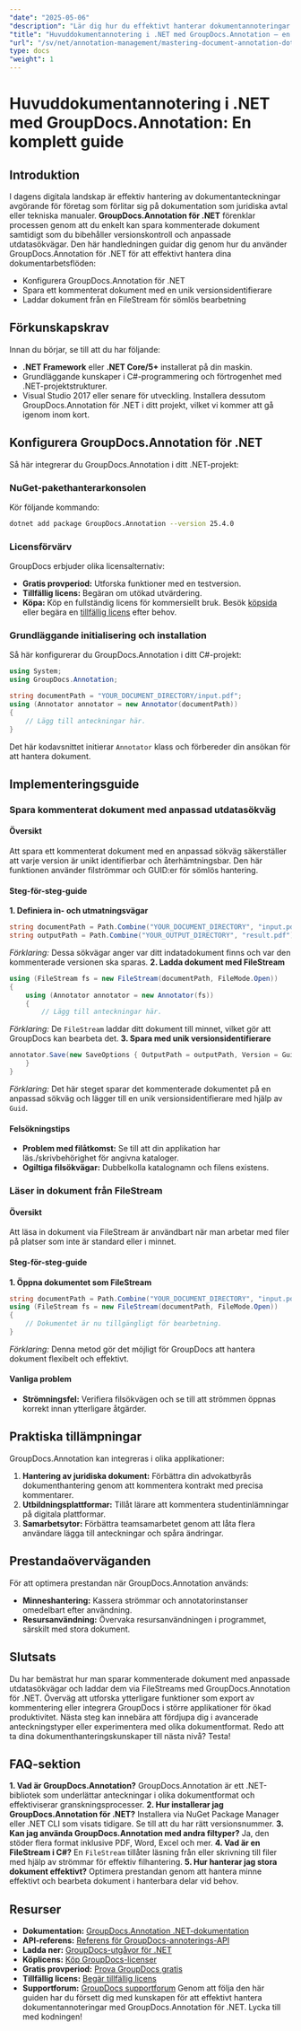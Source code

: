 ```yaml
---
"date": "2025-05-06"
"description": "Lär dig hur du effektivt hanterar dokumentannoteringar i .NET med GroupDocs.Annotation. Den här guiden behandlar installation, anpassning och bästa praxis för att spara annoterade dokument."
"title": "Huvuddokumentannotering i .NET med GroupDocs.Annotation – en komplett guide"
"url": "/sv/net/annotation-management/mastering-document-annotation-dotnet-groupdocs/"
type: docs
"weight": 1
---
```


# Huvuddokumentannotering i .NET med GroupDocs.Annotation: En komplett guide
## Introduktion
I dagens digitala landskap är effektiv hantering av dokumentanteckningar avgörande för företag som förlitar sig på dokumentation som juridiska avtal eller tekniska manualer. **GroupDocs.Annotation för .NET** förenklar processen genom att du enkelt kan spara kommenterade dokument samtidigt som du bibehåller versionskontroll och anpassade utdatasökvägar.
Den här handledningen guidar dig genom hur du använder GroupDocs.Annotation för .NET för att effektivt hantera dina dokumentarbetsflöden:
- Konfigurera GroupDocs.Annotation för .NET
- Spara ett kommenterat dokument med en unik versionsidentifierare
- Laddar dokument från en FileStream för sömlös bearbetning

## Förkunskapskrav
Innan du börjar, se till att du har följande:
- **.NET Framework** eller **.NET Core/5+** installerat på din maskin.
- Grundläggande kunskaper i C#-programmering och förtrogenhet med .NET-projektstrukturer.
- Visual Studio 2017 eller senare för utveckling.
Installera dessutom GroupDocs.Annotation för .NET i ditt projekt, vilket vi kommer att gå igenom inom kort.

## Konfigurera GroupDocs.Annotation för .NET
Så här integrerar du GroupDocs.Annotation i ditt .NET-projekt:
### NuGet-pakethanterarkonsolen
Kör följande kommando:
```bash
dotnet add package GroupDocs.Annotation --version 25.4.0
```
### Licensförvärv
GroupDocs erbjuder olika licensalternativ:
- **Gratis provperiod:** Utforska funktioner med en testversion.
- **Tillfällig licens:** Begäran om utökad utvärdering.
- **Köpa:** Köp en fullständig licens för kommersiellt bruk.
Besök [köpsida](https://purchase.groupdocs.com/buy) eller begära en [tillfällig licens](https://purchase.groupdocs.com/temporary-license/) efter behov.

### Grundläggande initialisering och installation
Så här konfigurerar du GroupDocs.Annotation i ditt C#-projekt:
```csharp
using System;
using GroupDocs.Annotation;

string documentPath = "YOUR_DOCUMENT_DIRECTORY/input.pdf";
using (Annotator annotator = new Annotator(documentPath))
{
    // Lägg till anteckningar här.
}
```
Det här kodavsnittet initierar `Annotator` klass och förbereder din ansökan för att hantera dokument.

## Implementeringsguide
### Spara kommenterat dokument med anpassad utdatasökväg
#### Översikt
Att spara ett kommenterat dokument med en anpassad sökväg säkerställer att varje version är unikt identifierbar och återhämtningsbar. Den här funktionen använder filströmmar och GUID:er för sömlös hantering.
#### Steg-för-steg-guide
**1. Definiera in- och utmatningsvägar**
```csharp
string documentPath = Path.Combine("YOUR_DOCUMENT_DIRECTORY", "input.pdf");
string outputPath = Path.Combine("YOUR_OUTPUT_DIRECTORY", "result.pdf");
```
*Förklaring:* Dessa sökvägar anger var ditt indatadokument finns och var den kommenterade versionen ska sparas.
**2. Ladda dokument med FileStream**
```csharp
using (FileStream fs = new FileStream(documentPath, FileMode.Open))
{
    using (Annotator annotator = new Annotator(fs))
    {
        // Lägg till anteckningar här.
```
*Förklaring:* De `FileStream` laddar ditt dokument till minnet, vilket gör att GroupDocs kan bearbeta det.
**3. Spara med unik versionsidentifierare**
```csharp
annotator.Save(new SaveOptions { OutputPath = outputPath, Version = Guid.NewGuid().ToString() });
    }
}
```
*Förklaring:* Det här steget sparar det kommenterade dokumentet på en anpassad sökväg och lägger till en unik versionsidentifierare med hjälp av `Guid`.
#### Felsökningstips
- **Problem med filåtkomst:** Se till att din applikation har läs./skrivbehörighet för angivna kataloger.
- **Ogiltiga filsökvägar:** Dubbelkolla katalognamn och filens existens.
### Läser in dokument från FileStream
#### Översikt
Att läsa in dokument via FileStream är användbart när man arbetar med filer på platser som inte är standard eller i minnet.
#### Steg-för-steg-guide
**1. Öppna dokumentet som FileStream**
```csharp
string documentPath = Path.Combine("YOUR_DOCUMENT_DIRECTORY", "input.pdf");
using (FileStream fs = new FileStream(documentPath, FileMode.Open))
{
    // Dokumentet är nu tillgängligt för bearbetning.
}
```
*Förklaring:* Denna metod gör det möjligt för GroupDocs att hantera dokument flexibelt och effektivt.
#### Vanliga problem
- **Strömningsfel:** Verifiera filsökvägen och se till att strömmen öppnas korrekt innan ytterligare åtgärder.
## Praktiska tillämpningar
GroupDocs.Annotation kan integreras i olika applikationer:
1. **Hantering av juridiska dokument:** Förbättra din advokatbyrås dokumenthantering genom att kommentera kontrakt med precisa kommentarer.
2. **Utbildningsplattformar:** Tillåt lärare att kommentera studentinlämningar på digitala plattformar.
3. **Samarbetsytor:** Förbättra teamsamarbetet genom att låta flera användare lägga till anteckningar och spåra ändringar.
## Prestandaöverväganden
För att optimera prestandan när GroupDocs.Annotation används:
- **Minneshantering:** Kassera strömmar och annotatorinstanser omedelbart efter användning.
- **Resursanvändning:** Övervaka resursanvändningen i programmet, särskilt med stora dokument.
## Slutsats
Du har bemästrat hur man sparar kommenterade dokument med anpassade utdatasökvägar och laddar dem via FileStreams med GroupDocs.Annotation för .NET. Överväg att utforska ytterligare funktioner som export av kommentering eller integrera GroupDocs i större applikationer för ökad produktivitet.
Nästa steg kan innebära att fördjupa dig i avancerade anteckningstyper eller experimentera med olika dokumentformat. Redo att ta dina dokumenthanteringskunskaper till nästa nivå? Testa!
## FAQ-sektion
**1. Vad är GroupDocs.Annotation?**
GroupDocs.Annotation är ett .NET-bibliotek som underlättar anteckningar i olika dokumentformat och effektiviserar granskningsprocesser.
**2. Hur installerar jag GroupDocs.Annotation för .NET?**
Installera via NuGet Package Manager eller .NET CLI som visats tidigare. Se till att du har rätt versionsnummer.
**3. Kan jag använda GroupDocs.Annotation med andra filtyper?**
Ja, den stöder flera format inklusive PDF, Word, Excel och mer.
**4. Vad är en FileStream i C#?**
En `FileStream` tillåter läsning från eller skrivning till filer med hjälp av strömmar för effektiv filhantering.
**5. Hur hanterar jag stora dokument effektivt?**
Optimera prestandan genom att hantera minne effektivt och bearbeta dokument i hanterbara delar vid behov.
## Resurser
- **Dokumentation:** [GroupDocs.Annotation .NET-dokumentation](https://docs.groupdocs.com/annotation/net/)
- **API-referens:** [Referens för GroupDocs-annoterings-API](https://reference.groupdocs.com/annotation/net/)
- **Ladda ner:** [GroupDocs-utgåvor för .NET](https://releases.groupdocs.com/annotation/net/)
- **Köplicens:** [Köp GroupDocs-licenser](https://purchase.groupdocs.com/buy)
- **Gratis provperiod:** [Prova GroupDocs gratis](https://releases.groupdocs.com/annotation/net/)
- **Tillfällig licens:** [Begär tillfällig licens](https://purchase.groupdocs.com/temporary-license/)
- **Supportforum:** [GroupDocs supportforum](https://forum.groupdocs.com/c/annotation/)
Genom att följa den här guiden har du försett dig med kunskapen för att effektivt hantera dokumentannoteringar med GroupDocs.Annotation för .NET. Lycka till med kodningen!